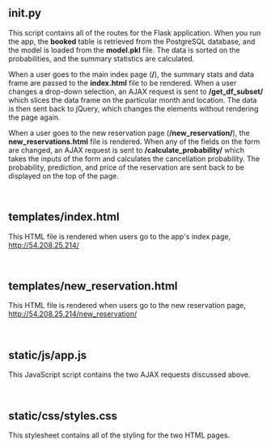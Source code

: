 ## __init__.py

This script contains all of the routes for the Flask application. When you run the app, the **booked** table
is retrieved from the PostgreSQL database, and the model is loaded from the **model.pkl** file. The data is sorted on
the probabilities, and the summary statistics are calculated.

When a user goes to the main index page (**/**), the summary stats and data frame are passed to the **index.html** file
to be rendered. When a user changes a drop-down selection, an AJAX request is sent to **/get_df_subset/** which slices
the data frame on the particular month and location. The data is then sent back to jQuery, which changes the elements
without rendering the page again.

When a user goes to the new reservation page (**/new_reservation/**), the **new_reservations.html** file is
rendered. When any of the fields on the form are changed, an AJAX request is sent to **/calculate_probability/**
which takes the inputs of the form and calculates the cancellation probability. The probability, prediction, and price
of the reservation are sent back to be displayed on the top of the page.

<br>

## templates/index.html

This HTML file is rendered when users go to the app's index page, http://54.208.25.214/

<br>

## templates/new_reservation.html

This HTML file is rendered when users go to the new reservation page, http://54.208.25.214/new_reservation/

<br>

## static/js/app.js

This JavaScript script contains the two AJAX requests discussed above.

<br>

## static/css/styles.css

This stylesheet contains all of the styling for the two HTML pages.